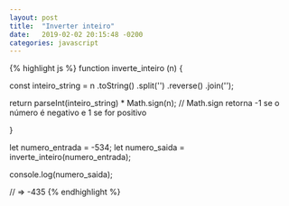 ```yaml
---
layout: post
title:  "Inverter inteiro"
date:   2019-02-02 20:15:48 -0200
categories: javascript
---
```

{% highlight js %}
function inverte_inteiro (n) {

const inteiro_string =  n
                        .toString()
                        .split('')
                        .reverse()
                        .join('');

  return parseInt(inteiro_string) * Math.sign(n); 
  // Math.sign retorna -1 se o número é negativo e 1 se for positivo

}


let numero_entrada = -534;
let numero_saida  = inverte_inteiro(numero_entrada);

console.log(numero_saida);

// => -435
{% endhighlight %}

